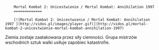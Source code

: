 
        Mortal Kombat 2: Unicestwienie / Mortal Kombat: Annihilation 1997 
        =============
        
        [![Mortal Kombat 2: Unicestwienie / Mortal Kombat: Annihilation 1997 ](http://vidos.pl/images/player.gif)](http://vidos.pl/mortal-kombat-2-unicestwienie-mortal-kombat-annihilation-1997)
        
        
 Ziemia zostaje zaatakowana przez siły ciemności. Grupa mistrzów wschodnich sztuk walki usiłuje zapobiec katastrofie.
    